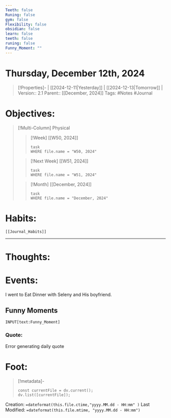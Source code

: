 ```yaml
---
Teeth: false
Runing: false
gym: false
Flexibility: false
obsidian: false
learn: false
teeth: false
runing: false
Funny_Moment: ""
---
```

# Thursday, December 12th, 2024
>[!Properties]- | [[2024-12-11|Yesterday]] | [[2024-12-13|Tomorrow]] |
>Version:: 2.1
>Parent:: [[December, 2024]]
>Tags: #Notes #Journal 

# Objectives:
>[!Multi-Column] Physical
>>[!Week] [[W50, 2024]]
>>```dataview
>>task
>>WHERE file.name = "W50, 2024"
>>```
>
>>[!Next Week] [[W51, 2024]]
>>```dataview
>>task
>>WHERE file.name = "W51, 2024"
>>```
>
>>[!Month] [[December, 2024]]
>>```dataview
>>task
>>WHERE file.name = "December, 2024"
>>```
>
# Habits:
```meta-bind-embed
[[Journal_Habits]]
```
***
# Thoughts:


# Events:
I went to Eat Dinner with Seleny and His boyfriend. 
## Funny Moments 
`INPUT[text:Funny_Moment]`


### Quote:
Error generating daily quote

# Foot:

>[!metadata]-
>```dataviewjs
>const currentFile = dv.current();
>dv.list([currentFile]);
>```

Creation:          `=dateformat(this.file.ctime,"yyyy.MM.dd - HH:mm" )`
Last Modified:  `=dateformat(this.file.mtime, "yyyy.MM.dd - HH:mm")`

